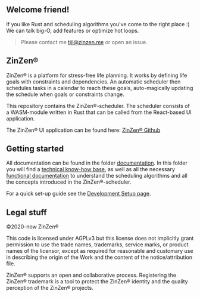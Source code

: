## Welcome friend!

If you like Rust and scheduling algorithms you've come to the right place :) We
can talk big-O, add features or optimize hot loops.

> Please contact me tijl@zinzen.me or open an issue.

## ZinZen&reg;

ZinZen&reg; is a platform for stress-free life planning. It works by defining life goals with constraints and dependencies.
An automatic scheduler then schedules tasks in a calendar to reach these goals, auto-magically updating the schedule when
goals or constraints change.

This repository contains the ZinZen&reg;-scheduler. The scheduler consists of a WASM-module written in Rust
that can be called from the React-based UI application.

The ZinZen&reg; UI application can be found here: [ZinZen&reg; Github](https://github.com/tijlleenders/ZinZen)

## Getting started

All documentation can be found in the folder [documentation](documentation/Readme.md).
In this folder you will find a [technical know-how base](documentation/technical/Readme.md),
as well as all the necessary [functional documentation](documentation/functional/Readme.md) to understand the
scheduling algorithms and all the concepts introduced in the ZinZen&reg;-scheduler.

For a quick set-up guide see the [Development Setup page](documentation/technical/Development-Setup.md).

## Legal stuff

&copy;2020-now ZinZen&reg;

This code is licensed under AGPLv3 but this license does not implicitly grant
permission to use the trade names, trademarks, service marks, or product names
of the licensor, except as required for reasonable and customary use in
describing the origin of the Work and the content of the notice/attribution
file.

ZinZen&reg; supports an open and collaborative process. Registering the
ZinZen&reg; trademark is a tool to protect the ZinZen&reg; identity and the
quality perception of the ZinZen&reg; projects.
